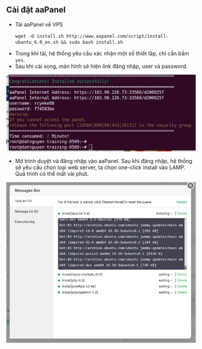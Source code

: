 ## Cài đặt aaPanel
- Tải aaPanel về VPS
	```
	wget -O install.sh http://www.aapanel.com/script/install-ubuntu_6.0_en.sh && sudo bash install.sh
	```
- Trong khi tải, hệ thống yêu cầu xác nhận một số thiết lâp, chỉ cần bấm ``yes``.
- Sau khi cài xong, màn hình sẽ hiện link đăng nhập, user và password.

![aapanel acc](/image/aa_acc.png)
- Mở trình duyệt và đăng nhập vào aaPanel. Sau khi đăng nhập, hệ thống sẽ yêu cầu chọn loại web server, ta chọn one-click install vào LAMP. Quá trình có thể mất vài phút.

![aapanel lamp](/image/aa_lamp.png)
